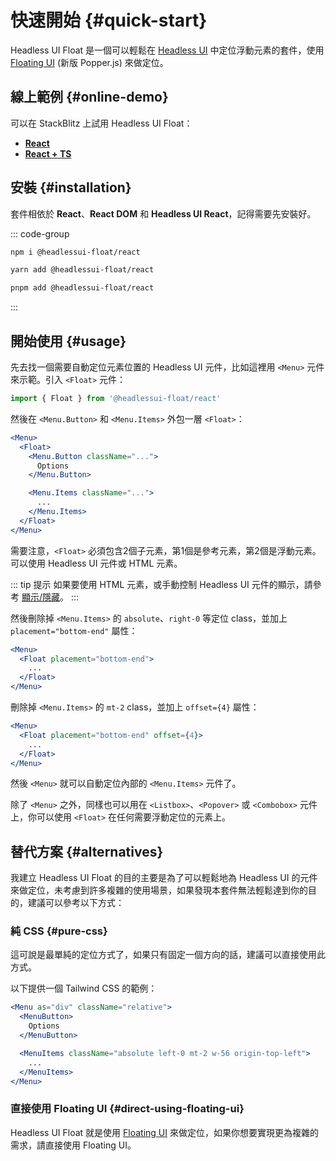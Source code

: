 # 快速開始 {#quick-start}

Headless UI Float 是一個可以輕鬆在 [Headless UI](https://headlessui.com/) 中定位浮動元素的套件，使用 [Floating UI](https://floating-ui.com/) (新版 Popper.js) 來做定位。

## 線上範例 {#online-demo}

可以在 StackBlitz 上試用 Headless UI Float：

* [**React**](https://stackblitz.com/github/ycs77/headlessui-float/tree/main/examples/example-react?file=src%2FApp.jsx)
* [**React + TS**](https://stackblitz.com/github/ycs77/headlessui-float/tree/main/examples/example-react-ts?file=src%2FApp.tsx)

## 安裝 {#installation}

套件相依於 **React**、**React DOM** 和 **Headless UI React**，記得需要先安裝好。

::: code-group

```bash [npm]
npm i @headlessui-float/react
```

```bash [yarn]
yarn add @headlessui-float/react
```

```bash [pnpm]
pnpm add @headlessui-float/react
```

:::

## 開始使用 {#usage}

先去找一個需要自動定位元素位置的 Headless UI 元件，比如這裡用 `<Menu>` 元件來示範。引入 `<Float>` 元件：

```js
import { Float } from '@headlessui-float/react'
```

然後在 `<Menu.Button>` 和 `<Menu.Items>` 外包一層 `<Float>`：

```jsx {2,10}
<Menu>
  <Float>
    <Menu.Button className="...">
      Options
    </Menu.Button>

    <Menu.Items className="...">
      ...
    </Menu.Items>
  </Float>
</Menu>
```

需要注意，`<Float>` 必須包含2個子元素，第1個是參考元素，第2個是浮動元素。可以使用 Headless UI 元件或 HTML 元素。

::: tip 提示
如果要使用 HTML 元素，或手動控制 Headless UI 元件的顯示，請參考 [顯示/隱藏](other-options.md#show-hide)。
:::

然後刪除掉 `<Menu.Items>` 的 `absolute`、`right-0` 等定位 class，並加上 `placement="bottom-end"` 屬性：

```jsx
<Menu>
  <Float placement="bottom-end">
    ...
  </Float>
</Menu>
```

刪除掉 `<Menu.Items>` 的 `mt-2` class，並加上 `offset={4}` 屬性：

```jsx
<Menu>
  <Float placement="bottom-end" offset={4}>
    ...
  </Float>
</Menu>
```

然後 `<Menu>` 就可以自動定位內部的 `<Menu.Items>` 元件了。

除了 `<Menu>` 之外，同樣也可以用在 `<Listbox>`、`<Popover>` 或 `<Combobox>` 元件上，你可以使用 `<Float>` 在任何需要浮動定位的元素上。

## 替代方案 {#alternatives}

我建立 Headless UI Float 的目的主要是為了可以輕鬆地為 Headless UI 的元件來做定位，未考慮到許多複雜的使用場景，如果發現本套件無法輕鬆達到你的目的，建議可以參考以下方式：

### 純 CSS {#pure-css}

這可說是最單純的定位方式了，如果只有固定一個方向的話，建議可以直接使用此方式。

以下提供一個 Tailwind CSS 的範例：

```jsx
<Menu as="div" className="relative">
  <MenuButton>
    Options
  </MenuButton>

  <MenuItems className="absolute left-0 mt-2 w-56 origin-top-left">
    ...
  </MenuItems>
</Menu>
```

### 直接使用 Floating UI {#direct-using-floating-ui}

Headless UI Float 就是使用 [Floating UI](https://floating-ui.com/) 來做定位，如果你想要實現更為複雜的需求，請直接使用 Floating UI。
